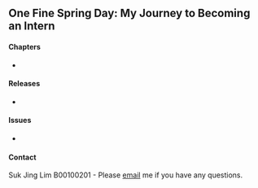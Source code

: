 ## One Fine Spring Day: My Journey to Becoming an Intern 

#### Chapters

- 

#### Releases

- 

#### Issues

-

#### Contact 

Suk Jing Lim B00100201 - Please [email](mailto:b00100201@student.itb.ie) me if you have any questions.
